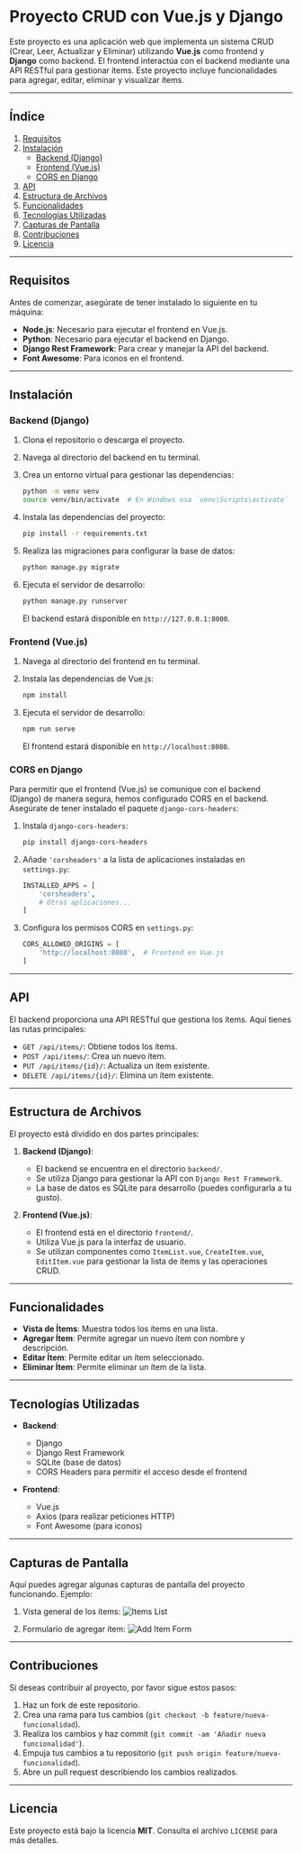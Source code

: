 # Proyecto CRUD con Vue.js y Django

Este proyecto es una aplicación web que implementa un sistema CRUD (Crear, Leer, Actualizar y Eliminar) utilizando **Vue.js** como frontend y **Django** como backend. El frontend interactúa con el backend mediante una API RESTful para gestionar ítems. Este proyecto incluye funcionalidades para agregar, editar, eliminar y visualizar ítems.

---

## Índice

1. [Requisitos](#requisitos)
2. [Instalación](#instalación)
    - [Backend (Django)](#backend-django)
    - [Frontend (Vue.js)](#frontend-vuejs)
    - [CORS en Django](#cors-en-django)
3. [API](#api)
4. [Estructura de Archivos](#estructura-de-archivos)
5. [Funcionalidades](#funcionalidades)
6. [Tecnologías Utilizadas](#tecnologías-utilizadas)
7. [Capturas de Pantalla](#capturas-de-pantalla)
8. [Contribuciones](#contribuciones)
9. [Licencia](#licencia)

---

## Requisitos

Antes de comenzar, asegúrate de tener instalado lo siguiente en tu máquina:

- **Node.js**: Necesario para ejecutar el frontend en Vue.js.
- **Python**: Necesario para ejecutar el backend en Django.
- **Django Rest Framework**: Para crear y manejar la API del backend.
- **Font Awesome**: Para iconos en el frontend.

---

## Instalación

### Backend (Django)

1. Clona el repositorio o descarga el proyecto.
2. Navega al directorio del backend en tu terminal.
3. Crea un entorno virtual para gestionar las dependencias:

    ```bash
    python -m venv venv
    source venv/bin/activate  # En Windows usa `venv\Scripts\activate`
    ```

4. Instala las dependencias del proyecto:

    ```bash
    pip install -r requirements.txt
    ```

5. Realiza las migraciones para configurar la base de datos:

    ```bash
    python manage.py migrate
    ```

6. Ejecuta el servidor de desarrollo:

    ```bash
    python manage.py runserver
    ```

    El backend estará disponible en `http://127.0.0.1:8000`.

### Frontend (Vue.js)

1. Navega al directorio del frontend en tu terminal.
2. Instala las dependencias de Vue.js:

    ```bash
    npm install
    ```

3. Ejecuta el servidor de desarrollo:

    ```bash
    npm run serve
    ```

    El frontend estará disponible en `http://localhost:8080`.

### CORS en Django

Para permitir que el frontend (Vue.js) se comunique con el backend (Django) de manera segura, hemos configurado CORS en el backend. Asegúrate de tener instalado el paquete `django-cors-headers`:

1. Instala `django-cors-headers`:

    ```bash
    pip install django-cors-headers
    ```

2. Añade `'corsheaders'` a la lista de aplicaciones instaladas en `settings.py`:

    ```python
    INSTALLED_APPS = [
        'corsheaders',
        # Otras aplicaciones...
    ]
    ```

3. Configura los permisos CORS en `settings.py`:

    ```python
    CORS_ALLOWED_ORIGINS = [
        'http://localhost:8080',  # Frontend en Vue.js
    ]
    ```

---

## API

El backend proporciona una API RESTful que gestiona los ítems. Aquí tienes las rutas principales:

- `GET /api/items/`: Obtiene todos los ítems.
- `POST /api/items/`: Crea un nuevo ítem.
- `PUT /api/items/{id}/`: Actualiza un ítem existente.
- `DELETE /api/items/{id}/`: Elimina un ítem existente.

---

## Estructura de Archivos

El proyecto está dividido en dos partes principales:

1. **Backend (Django)**: 
    - El backend se encuentra en el directorio `backend/`.
    - Se utiliza Django para gestionar la API con `Django Rest Framework`.
    - La base de datos es SQLite para desarrollo (puedes configurarla a tu gusto).

2. **Frontend (Vue.js)**: 
    - El frontend está en el directorio `frontend/`.
    - Utiliza Vue.js para la interfaz de usuario.
    - Se utilizan componentes como `ItemList.vue`, `CreateItem.vue`, `EditItem.vue` para gestionar la lista de ítems y las operaciones CRUD.

---

## Funcionalidades

- **Vista de Ítems**: Muestra todos los ítems en una lista.
- **Agregar Ítem**: Permite agregar un nuevo ítem con nombre y descripción.
- **Editar Ítem**: Permite editar un ítem seleccionado.
- **Eliminar Ítem**: Permite eliminar un ítem de la lista.

---

## Tecnologías Utilizadas

- **Backend**:
    - Django
    - Django Rest Framework
    - SQLite (base de datos)
    - CORS Headers para permitir el acceso desde el frontend

- **Frontend**:
    - Vue.js
    - Axios (para realizar peticiones HTTP)
    - Font Awesome (para iconos)

---

## Capturas de Pantalla

Aquí puedes agregar algunas capturas de pantalla del proyecto funcionando. Ejemplo:

1. Vista general de los ítems:
    ![Items List](./screenshots/items_list.png)

2. Formulario de agregar ítem:
    ![Add Item Form](./screenshots/add_item.png)

---

## Contribuciones

Si deseas contribuir al proyecto, por favor sigue estos pasos:

1. Haz un fork de este repositorio.
2. Crea una rama para tus cambios (`git checkout -b feature/nueva-funcionalidad`).
3. Realiza los cambios y haz commit (`git commit -am 'Añadir nueva funcionalidad'`).
4. Empuja tus cambios a tu repositorio (`git push origin feature/nueva-funcionalidad`).
5. Abre un pull request describiendo los cambios realizados.

---

## Licencia

Este proyecto está bajo la licencia **MIT**. Consulta el archivo `LICENSE` para más detalles.
